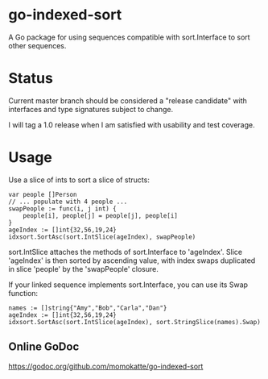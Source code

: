 
# go-indexed-sort

A Go package for using sequences compatible with sort.Interface to sort other sequences.


# Status

Current master branch should be considered a "release candidate" with interfaces and type signatures subject to change.

I will tag a 1.0 release when I am satisfied with usability and test coverage.


# Usage

Use a slice of ints to sort a slice of structs:

	var people []Person
	// ... populate with 4 people ...
	swapPeople := func(i, j int) {
		people[i], people[j] = people[j], people[i]
	}
	ageIndex := []int{32,56,19,24}
	idxsort.SortAsc(sort.IntSlice(ageIndex), swapPeople)

sort.IntSlice attaches the methods of sort.Interface to 'ageIndex'. Slice 'ageIndex' is then sorted by ascending value, with index swaps duplicated in slice 'people' by the 'swapPeople' closure.

If your linked sequence implements sort.Interface, you can use its Swap function:

	names := []string{"Amy","Bob","Carla","Dan"}
	ageIndex := []int{32,56,19,24}
	idxsort.SortAsc(sort.IntSlice(ageIndex), sort.StringSlice(names).Swap)


## Online GoDoc

https://godoc.org/github.com/momokatte/go-indexed-sort
